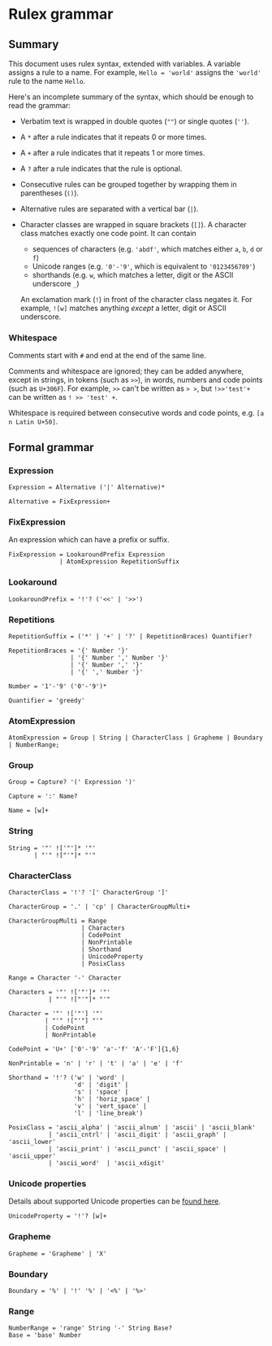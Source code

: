 # Rulex grammar

## Summary

This document uses rulex syntax, extended with variables. A variable assigns a rule to a name.
For example, `Hello = 'world'` assigns the `'world'` rule to the name `Hello`.

Here's an incomplete summary of the syntax, which should be enough to read the grammar:

- Verbatim text is wrapped in double quotes (`""`) or single quotes (`''`).

- A `*` after a rule indicates that it repeats 0 or more times.

- A `+` after a rule indicates that it repeats 1 or more times.

- A `?` after a rule indicates that the rule is optional.

- Consecutive rules can be grouped together by wrapping them in parentheses (`()`).

- Alternative rules are separated with a vertical bar (`|`).

- Character classes are wrapped in square brackets (`[]`).
  A character class matches exactly one code point. It can contain

  - sequences of characters (e.g. `'abdf'`, which matches either `a`, `b`, `d` or `f`)
  - Unicode ranges (e.g. `'0'-'9'`, which is equivalent to `'0123456789'`)
  - shorthands (e.g. `w`, which matches a letter, digit or the ASCII underscore `_`)

  An exclamation mark (`!`) in front of the character class negates it. For example, `![w]` matches
  anything _except_ a letter, digit or ASCII underscore.

### Whitespace

Comments start with `#` and end at the end of the same line.

Comments and whitespace are ignored; they can be added anywhere, except in strings, in tokens
(such as `>>`), in words, numbers and code points (such as `U+306F`). For example, `>>` can't be
written as `> >`, but `!>>'test'+` can be written as `! >> 'test' +`.

Whitespace is required between consecutive words and code points, e.g. `[a n Latin U+50]`.

## Formal grammar

### Expression

```rulex
Expression = Alternative ('|' Alternative)*

Alternative = FixExpression+
```

### FixExpression

An expression which can have a prefix or suffix.

```rulex
FixExpression = LookaroundPrefix Expression
              | AtomExpression RepetitionSuffix
```

### Lookaround

```rulex
LookaroundPrefix = '!'? ('<<' | '>>')
```

### Repetitions

```rulex
RepetitionSuffix = ('*' | '+' | '?' | RepetitionBraces) Quantifier?

RepetitionBraces = '{' Number '}'
                 | '{' Number ',' Number '}'
                 | '{' Number ',' '}'
                 | '{' ',' Number '}'

Number = '1'-'9' ('0'-'9')*

Quantifier = 'greedy'
```

### AtomExpression

```rulex
AtomExpression = Group | String | CharacterClass | Grapheme | Boundary | NumberRange;
```

### Group

```rulex
Group = Capture? '(' Expression ')'

Capture = ':' Name?

Name = [w]+
```

### String

```rulex
String = '"' !['"']* '"'
       | "'" !["'"]* "'"
```

### CharacterClass

```rulex
CharacterClass = '!'? '[' CharacterGroup ']'

CharacterGroup = '.' | 'cp' | CharacterGroupMulti+

CharacterGroupMulti = Range
                    | Characters
                    | CodePoint
                    | NonPrintable
                    | Shorthand
                    | UnicodeProperty
                    | PosixClass

Range = Character '-' Character

Characters = '"' !['"']* '"'
           | "'" !["'"]* "'"

Character = '"' !['"'] '"'
          | "'" !["'"] "'"
          | CodePoint
          | NonPrintable

CodePoint = 'U+' ['0'-'9' 'a'-'f' 'A'-'F']{1,6}

NonPrintable = 'n' | 'r' | 't' | 'a' | 'e' | 'f'

Shorthand = '!'? ('w' | 'word' |
                  'd' | 'digit' |
                  's' | 'space' |
                  'h' | 'horiz_space' |
                  'v' | 'vert_space' |
                  'l' | 'line_break')

PosixClass = 'ascii_alpha' | 'ascii_alnum' | 'ascii' | 'ascii_blank'
           | 'ascii_cntrl' | 'ascii_digit' | 'ascii_graph' | 'ascii_lower'
           | 'ascii_print' | 'ascii_punct' | 'ascii_space' | 'ascii_upper'
           | 'ascii_word'  | 'ascii_xdigit'
```

### Unicode properties

Details about supported Unicode properties can be [found here](unicode-properties.md).

```rulex
UnicodeProperty = '!'? [w]+
```

### Grapheme

```rulex
Grapheme = 'Grapheme' | 'X'
```

### Boundary

```rulex
Boundary = '%' | '!' '%' | '<%' | '%>'
```

### Range

```rulex
NumberRange = 'range' String '-' String Base?
Base = 'base' Number
```

